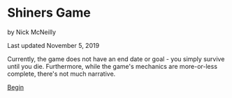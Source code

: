 # Shiners Game
by Nick McNeilly

Last updated November 5, 2019

Currently, the game does not have an end date or goal - you simply survive until you die. Furthermore, while the game's mechanics are more-or-less complete, there's not much narrative.

[Begin](https://nickmcneilly.github.io/shinersgame/shiners.html)
